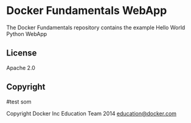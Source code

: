 Docker Fundamentals WebApp
==========================

The Docker Fundamentals repository contains the example Hello World Python WebApp

## License

Apache 2.0

## Copyright
#test som

Copyright Docker Inc Education Team 2014 <education@docker.com>
